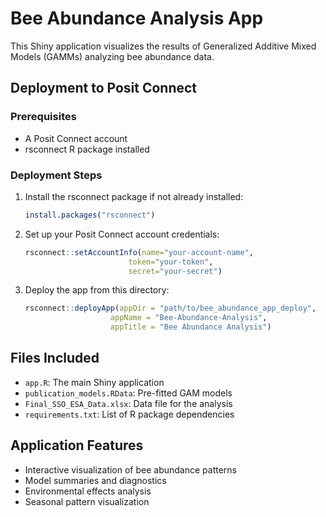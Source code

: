 # Bee Abundance Analysis App

This Shiny application visualizes the results of Generalized Additive Mixed Models (GAMMs) analyzing bee abundance data.

## Deployment to Posit Connect

### Prerequisites
- A Posit Connect account
- rsconnect R package installed

### Deployment Steps

1. Install the rsconnect package if not already installed:
   ```r
   install.packages("rsconnect")
   ```

2. Set up your Posit Connect account credentials:
   ```r
   rsconnect::setAccountInfo(name="your-account-name",
                          token="your-token",
                          secret="your-secret")
   ```

3. Deploy the app from this directory:
   ```r
   rsconnect::deployApp(appDir = "path/to/bee_abundance_app_deploy",
                      appName = "Bee-Abundance-Analysis",
                      appTitle = "Bee Abundance Analysis")
   ```

## Files Included
- `app.R`: The main Shiny application
- `publication_models.RData`: Pre-fitted GAM models
- `Final_SSO_ESA_Data.xlsx`: Data file for the analysis
- `requirements.txt`: List of R package dependencies

## Application Features
- Interactive visualization of bee abundance patterns
- Model summaries and diagnostics
- Environmental effects analysis
- Seasonal pattern visualization

